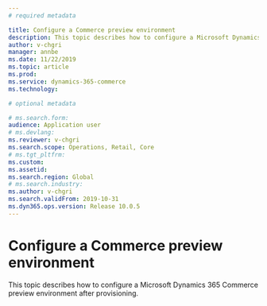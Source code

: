 ```yaml
---
# required metadata

title: Configure a Commerce preview environment
description: This topic describes how to configure a Microsoft Dynamics 365 Commerce preview environment after provisioning.
author: v-chgri
manager: annbe
ms.date: 11/22/2019
ms.topic: article
ms.prod: 
ms.service: dynamics-365-commerce
ms.technology: 

# optional metadata

# ms.search.form: 
audience: Application user
# ms.devlang: 
ms.reviewer: v-chgri
ms.search.scope: Operations, Retail, Core
# ms.tgt_pltfrm: 
ms.custom: 
ms.assetid: 
ms.search.region: Global
# ms.search.industry: 
ms.author: v-chgri
ms.search.validFrom: 2019-10-31
ms.dyn365.ops.version: Release 10.0.5
---
```


# Configure a Commerce preview environment

This topic describes how to configure a Microsoft Dynamics 365 Commerce preview environment after provisioning.

